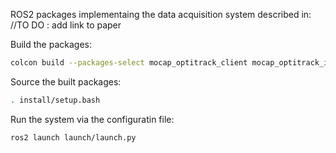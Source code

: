 ROS2 packages implementaing the data acquisition system described in: //TO DO : add link to paper

Build the packages: 
```bash
colcon build --packages-select mocap_optitrack_client mocap_optitrack_inv_kin mocap_optitrack_w2b
```

Source the built packages:
```bash
. install/setup.bash
```

Run the system via the configuratin file:
```bash
ros2 launch launch/launch.py
```
